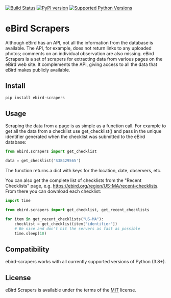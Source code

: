 [![Build Status](https://travis-ci.org/ProjectBabbler/ebird-scrapers.svg?branch=master)](https://travis-ci.org/ProjectBabbler/ebird-scrapers)
[![PyPI version](https://badge.fury.io/py/ebird-scrapers.svg)](https://badge.fury.io/py/ebird-scrapers)
[![Supported Python Versions](https://img.shields.io/pypi/pyversions/ebird-scrapers.svg)](https://img.shields.io/pypi/pyversions/ebird-scrapers)

# eBird Scrapers

Although eBird has an API, not all the information from the database is
available. The API, for example, does not return links to any uploaded
photos; comments on an individual observation are also missing. eBird Scrapers
is a set of scrapers for extracting data from various pages on the eBird
web site. It complements the API, giving access to all the data that eBird
makes publicly available.

## Install

```sh
pip install ebird-scrapers
```

## Usage

Scraping the data from a page is as simple as a function call. For example
to get all the data from a checklist use get_checklist() and pass in the
unique identifier generated when the checklist was submitted to the eBird
database:

```python
from ebird.scrapers import get_checklist

data = get_checklist('S38429565')
```
The function returns a dict with keys for the location, date, observers, etc.

You can also get the complete list of checklists from the "Recent Checklists"
page, e.g. https://ebird.org/region/US-MA/recent-checklists. From there you
can download each checklist:

```python
import time

from ebird.scrapers import get_checklist, get_recent_checklists

for item in get_recent_checklists("US-MA"):
    checklist = get_checklist(item["identifier"])
    # Be nice and don't hit the servers as fast as possible
    time.sleep(10)
```


## Compatibility

ebird-scrapers works with all currently supported versions of Python (3.8+).

## License

eBird Scrapers is available under the terms of the [MIT](https://opensource.org/licenses/MIT) license.

